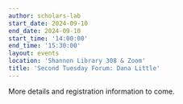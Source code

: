 ```yaml
---
author: scholars-lab
start_date: 2024-09-10
end_date: 2024-09-10
start_time: '14:00:00'
end_time: '15:30:00'
layout: events
location: 'Shannon Library 308 & Zoom'
title: 'Second Tuesday Forum: Dana Little'
---
```


More details and registration information to come.